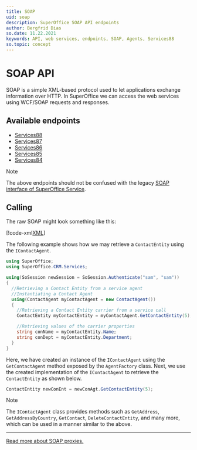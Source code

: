 ```yaml
---
title: SOAP
uid: soap
description: SuperOffice SOAP API endpoints
author: Bergfrid Dias
so.date: 11.22.2021
keywords: API, web services, endpoints, SOAP, Agents, Services88
so.topic: concept
---
```


# SOAP API

SOAP is a simple XML-based protocol used to let applications exchange information over HTTP. In SuperOffice we can access the web services using WCF/SOAP requests and responses.

## Available endpoints

* [Services88][1]
* [Services87][2]
* [Services86][3]
* [Services85][4]
* [Services84][5]

> [!NOTE]
> The above endpoints should not be confused with the legacy [SOAP interface of SuperOffice Service][6].

## Calling

The raw SOAP might look something like this:

[!code-xml[XML](../../../../authentication/onsite/sosession/includes/soap-env.xml)]

The following example shows how we may retrieve a `ContactEntity` using the `IContactAgent`.

```csharp
using SuperOffice;
using SuperOffice.CRM.Services;

using(SoSession newSession = SoSession.Authenticate("sam", "sam"))
{
  //Retrieving a Contact Entity from a service agent
  //Instantiating a Contact Agent
  using(ContactAgent myContactAgent = new ContactAgent())
  {
    //Retrieving a Contact Entity carrier from a service call
    ContactEntity myContactEntity = myContactAgent.GetContactEntity(5);

    //Retrieving values of the carrier properties
    string conName = myContactEntity.Name;
    string conDept = myContactEntity.Department;
  }
}
```

Here, we have created an instance of the `IContactAgent` using the `GetContactAgent` method exposed by the `AgentFactory` class. Next, we use the created implementation of the `IContactAgent` to retrieve the `ContactEntity` as shown below.

```csharp
ContactEntity newConEnt = newConAgt.GetContactEntity(5);
```

> [!NOTE]
> The `IContactAgent` class provides methods such as `GetAddress`, `GetAddressByCountry`, `GetContact`, `DeleteContactEntity`, and many more, which can be used in a manner similar to the above.

---

[Read more about SOAP proxies.][7]

<!-- Referenced links -->
[1]: ../../../api-reference/soap/Services88/index.md
[2]: ../../../api-reference/soap/Services87/index.md
[3]: ../../../api-reference/soap/Services86/index.md
[4]: ../../../api-reference/soap/Services85/index.md
[5]: ../../../api-reference/soap/Services84/index.md
[6]: ../../../service-soap/overview.md
[7]: ../../proxy/index.md

<!-- Referenced images -->
